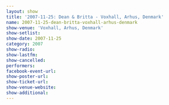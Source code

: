 ```yaml
---
layout: show
title: '2007-11-25: Dean & Britta - Voxhall, Arhus, Denmark'
name: 2007-11-25-dean-britta-voxhall-arhus-denmark
show-venue: 'Voxhall, Arhus, Denmark'
show-setlist: 
show-date: 2007-11-25
category: 2007
show-radio: 
show-lastfm: 
show-cancelled: 
performers: 
facebook-event-url: 
show-poster-url: 
show-ticket-url: 
show-venue-website: 
show-additional: 
---
```


